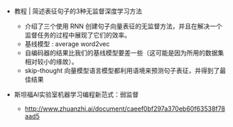 
- 教程 | 简述表征句子的3种无监督深度学习方法
  - 介绍了三个使用 RNN 创建句子向量表征的无监督方法，并且在解决一个监督任务的过程中展现了它们的效率。
  - 基线模型 : average word2vec
  - 自编码器的结果比我们的基线模型要差一些（这可能是因为所用的数据集相对较小的缘故）。
  - skip-thought 向量模型语言模型都利用语境来预测句子表征，并得到了最佳结果
- 斯坦福AI实验室机器学习编程新范式：弱监督

  - http://www.zhuanzhi.ai/document/caeef0bf297a370eb60f63538f78aad5
